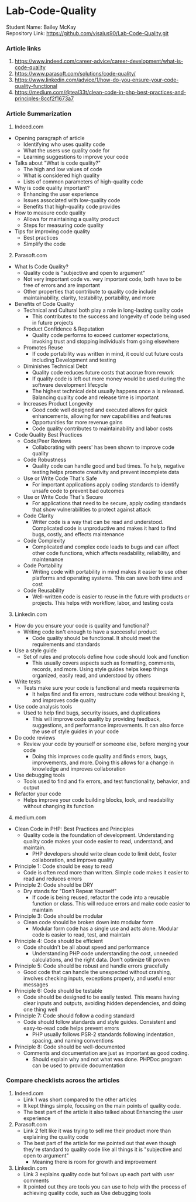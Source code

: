 # Lab-Code-Quality
Student Name: Bailey McKay  <br>
Repository Link: https://github.com/visalus90/Lab-Code-Quality.git  <br>
### Article links
1. https://www.indeed.com/career-advice/career-development/what-is-code-quality
2. https://www.parasoft.com/solutions/code-quality/
3. https://www.linkedin.com/advice/1/how-do-you-ensure-your-code-quality-functional
4. https://medium.com/@teal33t/clean-code-in-php-best-practices-and-principles-8ccf2f1673a7 
### Article Summarization 
1. Indeed.com
- Opening paragraph of article
    - Identifying who uses quality code
    - What the users use quality code for
    - Learning suggestions to improve your code
- Talks about "What is code quality?"
    - The high and low values of code
    - What is considered high quality
    - Lists of common parameters of high-quality code
- Why is code quality important?
    - Enhancing the user experience
    - Issues associated with low-quality code
    - Benefits that high-quality code provides
- How to measure code quality
    - Allows for maintaining a quality product
    - Steps for measuring code quality
- Tips for improving code quality
    - Best practices
    - Simplify the code
2. Parasoft.com
- What Is Code Quality?
    - Quality code is "subjective and open to argument"
    - Not very important code vs. very important code, both have to be free of errors and are important
    - Other properties that contribute to quality code include maintainability, clarity, testability, portability, and more
- Benefits of Code Quality
    - Technical and Cultural both play a role in long-lasting quality code
        - This contributes to the success and longevity of code being used in future projects
    -  Product Confidence & Reputation
        - Quality code performs to exceed customer expectations, invoking trust and stopping individuals from going elsewhere
    - Promotes Reuse
        - If code portability was written in mind, it could cut future costs including Development and testing
    - Diminishes Technical Debt
        - Quality code reduces future costs that accrue from rework 
        - If quality code is left out more money would be used during the software development lifecycle
        - The highest technical debt usually happens once a is released. Balancing quality code and release time is important
    - Increases Product Longevity
        - Good code well designed and executed allows for quick enhancements, allowing for new capabilities and features
        - Opportunities for more revenue gains
        - Code quality contributes to maintainability and labor costs
- Code Quality Best Practices
    - Code/Peer Reviews
        - Collaborating with peers' has been shown to improve code quality
    - Code Robustness
        - Quality code can handle good and bad times. To help, negative testing helps promote creativity and prevent incomplete data
    - Use or Write Code That's Safe
        - For important applications apply coding standards to identify unsafe code to prevent bad outcomes
    - Use or Write Code That's Secure
        - For applications that need to be secure, apply coding standards that show vulnerabilities to protect against attack
    - Code Clarity
        - Writer code is a way that can be read and understood. Complicated code is unproductive and makes it hard to find bugs, costly, and effects maintenance
    - Code Complexity
        - Complicated and complex code leads to bugs and can affect other code functions, which affects readability, reliability, and maintenance
    - Code Portability
        - Writing code with portability in mind makes it easier to use other platforms and operating systems. This can save both time and cost
    - Code Reusability
        - Well-written code is easier to reuse in the future with products or projects. This helps with workflow, labor, and testing costs
3. Linkedin.com
- How do you ensure your code is quality and functional?
    - Writing code isn't enough to have a successful product
        - Code quality should be functional. It should meet the requirements and standards
- Use a style guide
    - Set of rules and protocols define how code should look and function
        - This usually covers aspects such as formatting, comments, records, and more. Using style guides helps keep things organized, easily read, and understood by others
- Write tests
    - Tests make sure your code is functional and meets requirements
        - It helps find and fix errors, restructure code without breaking it, and improves code quality
- Use code analysis tools
    - Used to help find bugs, security issues, and duplications
        - This will improve code quality by providing feedback, suggestions, and performance improvements. It can also force the use of style guides in your code
- Do code reviews
    - Review your code by yourself or someone else, before merging your code
        - Doing this improves code quality and finds errors, bugs, improvements, and more. Doing this allows for a change in knowledge and improves collaboration
- Use debugging tools
    - Tools used to find and fix errors, and test functionality, behavior, and output
- Refactor your code
    - Helps improve your code building blocks, look, and readability without changing its function
4. medium.com
- Clean Code in PHP: Best Practices and Principles
    - Quality code is the foundation of development. Understanding quality code makes your code easier to read, understand, and maintain.
        - PHP developers should write clean code to limit debt, foster collaboration, and improve quality
- Principle 1: Code should be easy to read
    - Code is often read more than written. Simple code makes it easier to read and reduces errors
- Principle 2: Code should be DRY
    - Dry stands for "Don’t Repeat Yourself"
        - If code is being reused, refactor the code into a reusable function or class. This will reduce errors and make code easier to maintain
- Principle 3: Code should be modular
    - Clean code should be broken down into modular form
        - Modular form code has a single use and acts alone. Modular code is easier to read, test, and maintain
- Principle 4: Code should be efficient
    - Code shouldn't be all about speed and performance
        - Understanding PHP code understanding the cost, unneeded calculations, and the right data. Don't optimize till proven
- Principle 5: Code should be robust and handle errors gracefully
    - Good code that can handle the unexpected without crashing, involves checking inputs, exceptions properly, and useful error messages
- Principle 6: Code should be testable
    - Code should be designed to be easily tested. This means having clear inputs and outputs, avoiding hidden dependencies, and doing one thing well
- Principle 7: Code should follow a coding standard
    - Code should follow standards and style guides. Consistent and easy-to-read code helps prevent errors
        - PHP usually follows PSR-2 standards following indentation, spacing, and naming conventions
- Principle 8: Code should be well-documented
    - Comments and documentation are just as important as good coding.
        - Should explain why and not what was done. PHPDoc program can be used to provide documentation 
### Compare checklists across the articles
1. Indeed.com
    - Link 1 was short compared to the other articles
    - It kept things simple, focusing on the main points of quality code.
    - The best part of the article it also talked about Enhancing the user experience
2. Parasoft.com
    - Link 2 felt like it was trying to sell me their product more than explaining the quality code
    - The best part of the article for me pointed out that even though they're standard to quality code like all things it is "subjective and open to argument"
        - Meaning there is room for growth and improvement
3. Linkedin.com
    - Link 3 explains quality code but follows up each part with user comments
    - It pointed out they are tools you can use to help with the process of achieving quality code, such as Use debugging tools
